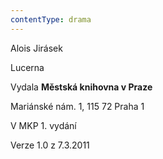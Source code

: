 ```yaml
---
contentType: drama
---
```


Alois Jirásek  

Lucerna

Vydala **Městská knihovna v Praze**

Mariánské nám. 1, 115 72 Praha 1

V MKP 1. vydání

Verze 1.0 z 7.3.2011
